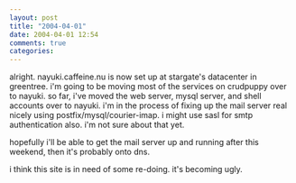 ```yaml
---
layout: post
title: "2004-04-01"
date: 2004-04-01 12:54
comments: true
categories: 
---
```

alright.  nayuki.caffeine.nu is now set up at stargate's datacenter in greentree.  i'm going to be moving most of the services on crudpuppy over to nayuki.  so far, i've moved the web server, mysql server, and shell accounts over to nayuki.  i'm in the process of fixing up the mail server real nicely using postfix/mysql/courier-imap.  i might use sasl for smtp authentication also.  i'm not sure about that yet.

hopefully i'll be able to get the mail server up and running after this weekend, then it's probably onto dns.

i think this site is in need of some re-doing.  it's becoming ugly.
